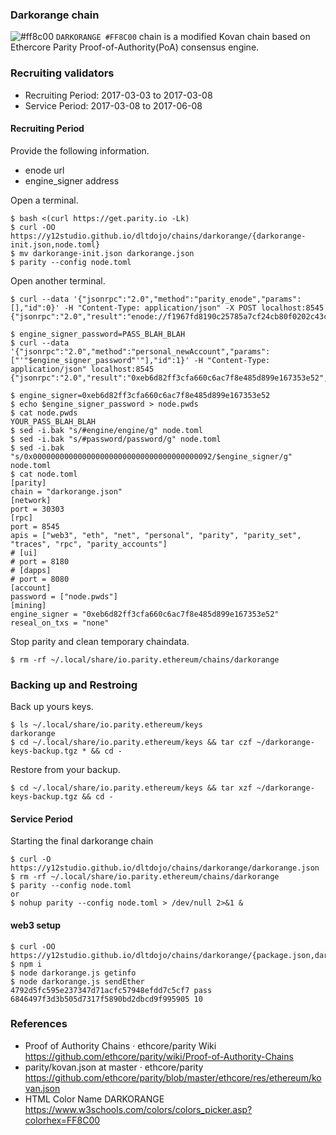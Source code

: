 ### Darkorange chain

![#ff8c00](https://placehold.it/16/ff8c00/000000?text=+) `DARKORANGE #FF8C00` chain is a modified Kovan chain based on Ethercore Parity Proof-of-Authority(PoA) consensus engine.

### Recruiting validators
* Recruiting Period: 2017-03-03 to 2017-03-08
* Service Period: 2017-03-08 to 2017-06-08

#### Recruiting Period

Provide the following information.
* enode url
* engine_signer address

Open a terminal.
```
$ bash <(curl https://get.parity.io -Lk)
$ curl -OO https://y12studio.github.io/dltdojo/chains/darkorange/{darkorange-init.json,node.toml}
$ mv darkorange-init.json darkorange.json
$ parity --config node.toml
```
Open another terminal.
```
$ curl --data '{"jsonrpc":"2.0","method":"parity_enode","params":[],"id":0}' -H "Content-Type: application/json" -X POST localhost:8545
{"jsonrpc":"2.0","result":"enode://f1967fd8190c25785a7cf24cb80f0202c43c284701ec642d5f2edfc10fd42b187be73b39de4c7265c9dc09b30043c9d04dfd5d2e782a4f8a70a0a7b1e6fdfe0c@138.68.2.245:30303","id":0}

$ engine_signer_password=PASS_BLAH_BLAH
$ curl --data '{"jsonrpc":"2.0","method":"personal_newAccount","params":["'"$engine_signer_password"'"],"id":1}' -H "Content-Type: application/json" localhost:8545
{"jsonrpc":"2.0","result":"0xeb6d82ff3cfa660c6ac7f8e485d899e167353e52","id":67}

$ engine_signer=0xeb6d82ff3cfa660c6ac7f8e485d899e167353e52
$ echo $engine_signer_password > node.pwds
$ cat node.pwds
YOUR_PASS_BLAH_BLAH
$ sed -i.bak "s/#engine/engine/g" node.toml
$ sed -i.bak "s/#password/password/g" node.toml
$ sed -i.bak "s/0x0000000000000000000000000000000000000092/$engine_signer/g" node.toml
$ cat node.toml
[parity]
chain = "darkorange.json"
[network]
port = 30303
[rpc]
port = 8545
apis = ["web3", "eth", "net", "personal", "parity", "parity_set", "traces", "rpc", "parity_accounts"]
# [ui]
# port = 8180
# [dapps]
# port = 8080
[account]
password = ["node.pwds"]
[mining]
engine_signer = "0xeb6d82ff3cfa660c6ac7f8e485d899e167353e52"
reseal_on_txs = "none"
```
Stop parity and clean temporary chaindata.
```
$ rm -rf ~/.local/share/io.parity.ethereum/chains/darkorange
```

### Backing up and Restroing
Back up yours keys.
```
$ ls ~/.local/share/io.parity.ethereum/keys
darkorange
$ cd ~/.local/share/io.parity.ethereum/keys && tar czf ~/darkorange-keys-backup.tgz * && cd -
```
Restore from your backup.
```
$ cd ~/.local/share/io.parity.ethereum/keys && tar xzf ~/darkorange-keys-backup.tgz && cd -
```
#### Service Period
Starting the final darkorange chain
```
$ curl -O https://y12studio.github.io/dltdojo/chains/darkorange/darkorange.json
$ rm -rf ~/.local/share/io.parity.ethereum/chains/darkorange
$ parity --config node.toml
or
$ nohup parity --config node.toml > /dev/null 2>&1 &
```
#### web3 setup
```
$ curl -OO https://y12studio.github.io/dltdojo/chains/darkorange/{package.json,darkorange.js}
$ npm i
$ node darkorange.js getinfo
$ node darkorange.js sendEther 4792d5fc595e237347d71acfc57948efdd7c5cf7 pass 6846497f3d3b505d7317f5890bd2dbcd9f995905 10
```

### References
* Proof of Authority Chains · ethcore/parity Wiki  https://github.com/ethcore/parity/wiki/Proof-of-Authority-Chains
* parity/kovan.json at master · ethcore/parity  https://github.com/ethcore/parity/blob/master/ethcore/res/ethereum/kovan.json
* HTML Color Name DARKORANGE   https://www.w3schools.com/colors/colors_picker.asp?colorhex=FF8C00
